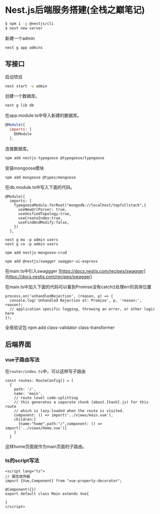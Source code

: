 # Nest.js后端服务搭建(全栈之巅笔记)
``` bash
$ npm i -g @nestjs/cli
$ nest new server
```
新建一个admin
```
nest g app admins
```
## 写接口
启动项目
``` bash
nest start -w admin
```
创建一个数据库。
``` bash
nest g lib db
```
在app.module.ts中导入新建的数据库。
``` js
@Module({
  imports: [
    DbModule
  ],
```
连接数据库。 
``` bash
npm add nestjs-typegoose @typegoose/typegoose
```
安装mongoose模块
```
npm add mongoose @types/mongoose
```
在db.module.ts中写入下面的代码。
```
@Module({
  imports: [
    TypegooseModule.forRoot("mongodb://localhost/topfullstack",{
      useNewUrlParser: true,
      useUnifiedTopology:true,
      useCreateIndex:true,
      useFindAndModify:false,
    })
  ],
```

```
nest g mo -p admin users
nest g co -p admin users
````
```
npm add nestjs-mongoose-crud
```

```
npm add @nestjs/swagger swagger-ui-express
```
在main.ts中引入swaggger
[https://docs.nestjs.com/recipes/swagger](https://docs.nestjs.com/recipes/swagger)

在main.ts中加入下面的代码可以看到Promise没有catch()处理err的具体位置
```
process.on('unhandledRejection', (reason, p) => {
  console.log('Unhandled Rejection at: Promise', p, 'reason:', reason);
  // application specific logging, throwing an error, or other logic here
});
```
全局验证包
npm add class-validator class-transformer

## 后端界面
### vue子路由写法
在`router/index.ts`中，可以这样写子路由
``` js{10,11,12}
const routes: RouteConfig[] = [
  {
    path: '/',
    name: 'main',
    // route level code-splitting
    // this generates a separate chunk (about.[hash].js) for this route
    // which is lazy-loaded when the route is visited.
    component: () => import('../views/main.vue'),
    children:[
      {name:"home",path:"/",component: () => import('../views/Home.vue')}
    ]
  }
```
这样home页面就作为main页面的子路由。
### ts的script写法
```
<script lang="ts">
// 属性装饰器
import {Vue,Component} from "vue-property-decorator";

@Component({})
export default class Main extends Vue{

}
</script>
```